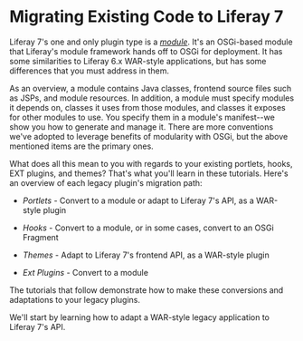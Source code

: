 # Migrating Existing Code to Liferay 7

Liferay 7's one and only plugin type is a [*module*](https://dev.liferay.com/participate/liferaypedia/-/wiki/Main/Module). 
It's an OSGi-based module that Liferay's module framework hands off to OSGi for
deployment. It has some similarities to Liferay 6.x WAR-style applications,
but has some differences that you must address in them. 

As an overview, a module contains Java classes, frontend source files such as
JSPs, and module resources. In addition, a module must specify modules it
depends on, classes it uses from those modules, and classes it exposes for other
modules to use. You specify them in a module's manifest--we show you how to
generate and manage it. There are more conventions we've adopted to leverage
benefits of modularity with OSGi, but the above mentioned items are the primary
ones.

What does all this mean to you with regards to your existing portlets, hooks,
EXT plugins, and themes? That's what you'll learn in these tutorials. Here's an
overview of each legacy plugin's migration path:

- *Portlets* - Convert to a module or adapt to Liferay 7's API, as a WAR-style
plugin

- *Hooks* - Convert to a module, or in some cases, convert to an OSGi Fragment

- *Themes* - Adapt to Liferay 7's frontend API, as a WAR-style plugin

- *Ext Plugins* - Convert to a module

The tutorials that follow demonstrate how to make these conversions and
adaptations to your legacy plugins.

We'll start by learning how to adapt a WAR-style legacy application to Liferay
7's API. 
